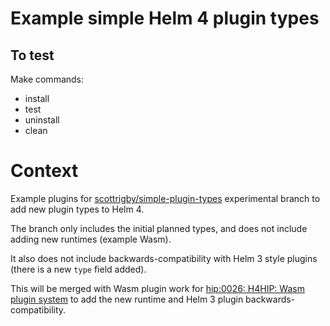 # Example simple Helm 4 plugin types

## To test

Make commands:

- install
- test
- uninstall
- clean

# Context

Example plugins for [scottrigby/simple-plugin-types](https://github.com/scottrigby/helm/tree/simple-plugin-types) experimental branch to add new plugin types to Helm 4.

The branch only includes the initial planned types, and does not include adding new runtimes (example Wasm).

It also does not include backwards-compatibility with Helm 3 style plugins (there is a new `type` field added).

This will be merged with Wasm plugin work for [hip:0026: H4HIP: Wasm plugin system](https://github.com/helm/community/blob/main/hips/hip-0026.md) to add the new runtime and Helm 3 plugin backwards-compatibility.
